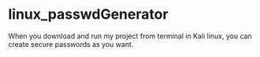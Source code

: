 # linux_passwdGenerator
When you download and run my project from terminal in Kali linux, you can create secure passwords as you want.
